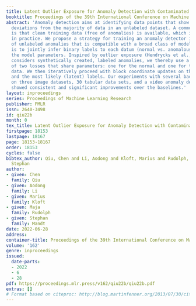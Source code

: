 ```yaml
---
title: Latent Outlier Exposure for Anomaly Detection with Contaminated Data
booktitle: Proceedings of the 39th International Conference on Machine Learning
abstract: 'Anomaly detection aims at identifying data points that show systematic
  deviations from the majority of data in an unlabeled dataset. A common assumption
  is that clean training data (free of anomalies) is available, which is often violated
  in practice. We propose a strategy for training an anomaly detector in the presence
  of unlabeled anomalies that is compatible with a broad class of models. The idea
  is to jointly infer binary labels to each datum (normal vs. anomalous) while updating
  the model parameters. Inspired by outlier exposure (Hendrycks et al., 2018) that
  considers synthetically created, labeled anomalies, we thereby use a combination
  of two losses that share parameters: one for the normal and one for the anomalous
  data. We then iteratively proceed with block coordinate updates on the parameters
  and the most likely (latent) labels. Our experiments with several backbone models
  on three image datasets, 30 tabular data sets, and a video anomaly detection benchmark
  showed consistent and significant improvements over the baselines.'
layout: inproceedings
series: Proceedings of Machine Learning Research
publisher: PMLR
issn: 2640-3498
id: qiu22b
month: 0
tex_title: Latent Outlier Exposure for Anomaly Detection with Contaminated Data
firstpage: 18153
lastpage: 18167
page: 18153-18167
order: 18153
cycles: false
bibtex_author: Qiu, Chen and Li, Aodong and Kloft, Marius and Rudolph, Maja and Mandt,
  Stephan
author:
- given: Chen
  family: Qiu
- given: Aodong
  family: Li
- given: Marius
  family: Kloft
- given: Maja
  family: Rudolph
- given: Stephan
  family: Mandt
date: 2022-06-28
address:
container-title: Proceedings of the 39th International Conference on Machine Learning
volume: '162'
genre: inproceedings
issued:
  date-parts:
  - 2022
  - 6
  - 28
pdf: https://proceedings.mlr.press/v162/qiu22b/qiu22b.pdf
extras: []
# Format based on citeproc: http://blog.martinfenner.org/2013/07/30/citeproc-yaml-for-bibliographies/
---
```

